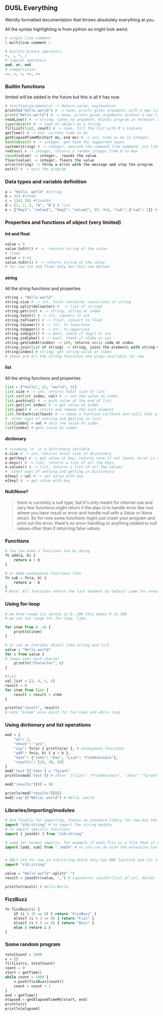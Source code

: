 ## DUSL Everything
Weirdly formatted documentation that throws absolutely everything at you.

All the syntax highlighting is from python so might look weird.

```python
# single line comment
\ multiline comment \

# builtin binary operators
+, -, *, /
# logical operators
and, or, not
# comparission
==, >, <, >=, <=
```

### Builtin functions
limited will be added in the future but this is all it has now
```py
# function(parameters) -> Return value, explanation
println("hello world") # -> none, prints given arguments with a new line
print("Hello world") # -> none, prints given arguments without a new line
readLine() # -> string, takes no argument, blocks program in terminal and takes user input untill enter is pressed and returns it
type(object) # -> type of object as a string
fillList(list, count) # -> none, fill the list with 0's inplace
getTime() # -> int, current time in ms
getElapsedTimeMS(start ms, end ms) # -> int, time in ms in integer,
hash(object) # -> integer, get hash for supported types
system(string) # -> integer, execute the command line command, its like C's "system" function
rnd(max) # -> integer, returns a random integer from 0 to max
round(value) -> integer,  rounds the value
floor(value) -> integer, floors the value
error(string) -> throw a error with the message and stop the program
exit() # -> exit the program
```

### Data types and variable definition
```python
a = "Hello, world" #string
b = 123 #int64
c = 1342.292 #float64
d = [1, 2, 3, "A", "B"] # list
e = {"Key1": "value1", "key2": "value2", 35: 3+5, "sub": {"sub": 1}} # dictionary
```

### Properties and functions of object (very limited)

#### Int and float
```python
value = 3
value.toStr() # ->  returns string of the value
# float
value = 3.14
value.toStr() # -> returns string of the value
# for now int and float only has this one method
```

#### string
All the string functions and properties
```python
string = "Hello world"
string.size # -> int, total character count/size of string
string.split(delimiter) #  -> list of strings
string.get(int) # -> string, string at index
string.toInt() # -> int, convert to int
string.toFloat() # -> float, convert to float
string.toLower() # -> str, to lowercase
string.toUpper() # -> str, to uppercase
string.isDigit() # -> bool, check if digit or not
string.isAlpha() # -> bool, check if alpha or not
string.getCodeAt(index) -> int, returns ascii code at index
string.join(list of string) -> string, joins the elements with string value as delimeter
string[index] # string, get string value at index
# these are all the string functions and props available for now
```

#### list 
All the string functions and properties
```python
list = ["hello", 42, "world", 32]
list.size # -> int, returns total size of list
list.set(int index, val) # -> set the value at index
list.push(val) # -> push value at the end of list
list.get(int index) # -> get value at index
list.pop() # -> return and remove the last element
list.forEach(callback) # -> takes a function callback and calls that with the current iteration of item
#  other ways of setting and getting in list:
list[index] = val # sets the value at index
list[index] # gets value at index
```

#### dictionary
```python
# assuming 'e' is a dictionary variable
e.size # -> int, returns total size of dictionary
e.get(key) # -> get value at key, returns none if not found, error is not raised
e.keys() # -> list, returns a list of all the keys
e.values() # -> list, returns a list of all the values
#  other ways of setting and getting in dictionary:
e[key] = val # -> set value with key
e[key] # -> get value with key
```

#### Null/None?
> there is currently a null type, but it's only meant for internal use and very few functions might return it
the plan is to handle error like rust where you have result or error and handle null with a Value or None struct.
> So for now some functions might just crash your program and print out the error, there's no error-handling or anything related to null values 
> other than it returning false values
> 
### Functions
```py
# You can make a funcitons too by doing
fn add(a, b) {
    return a + b
}

# or make annonymous functions like
fn sub = fn(a, b) {
    return a - b
}
# Note: All functions return the last element by default same for annonymous functions
```

###  Using for-loop
```py
# we have range its syntax is 0..100 this means 0 to 100
# we can use range for for-loop, like:

for item from 0..10 {
    println(item)
}

# or use an iterable object like string and list
value = "Hello world"
for c from value {
# loops over each charcer
    println("Character", c)
}

#list
val_list = [3, 4, 5, 6]
result = 0
for item from list {
    result = result + item
}

println("result", result)
# note "break" also exist for for-loop and while loop
```

### Using dictionary and list operations
```py
mod = {
    "on": 1,
    "shout": "yes",
    "say": fn(a) { println(a) }, # annonymous functions
    "add": fn(a, b) { a + b },
    "test": {"John": "Doe", "Liza": "Frankenstein"},
    "results": [10, 30, 50]
}
mod['test']['John'] = "Tyrant"
println(mod['test']) # after: {"Liza": "Frankenstein", "John": "Tyrant", }

mod["results"][0] = 50

println(mod["results"][0])
mod['say']("Hello, world") # Hello, world
```

### Libraries/importing/modules
```py
# And finally for importing, theres no standard libary for now but the current "stanard lib" can be imported like:
import "std:string" # to import the string module
# to import specific functions
import [ joinStr ] from "std:string"

# same for normal imports, for example if math.flin is a file that is created in relative path and has "add" and "sub" method deifned, we can do:
import [add, sub] from "./math" # or you can do with the extension too like "./math.flin"


# ONLY std for now is std:string which only has ONE function and its called joinStr and can be used like:
import "std:string"

value = "Hello world".split(" ")
result = joinStr(value, ",") # signature: joinStr(list_of_str, delim)

println(result) # Hello,World
```

### FizzBuzz
````py
fn fizzBuzz(i) {
    if (i % 15 == 0) { return "FizzBuzz" }
    elseif (i % 3 == 0) { return "Fizz" }
    elseif (i % 5 == 0) { return "Buzz" }
    else { return i }
}
````

### Some random program
```py
totalCount = 1000
v = []
fillList(v, totalCount)
count = 0
start = getTime()
while count < 1000 {
    v.push(fizzBuzz(count))
    count = count + 1
}
end = getTime()
elapsed = getElapsedTimeMS(start, end)
println(v)
println(elapsed)
```